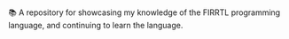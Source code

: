 📚️ A repository for showcasing my knowledge of the FIRRTL programming language, and continuing to learn the language. 
